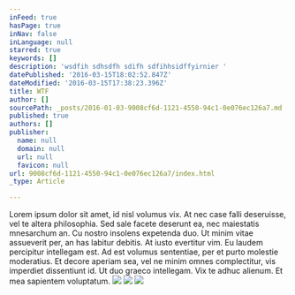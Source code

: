 ```yaml
---
inFeed: true
hasPage: true
inNav: false
inLanguage: null
starred: true
keywords: []
description: 'wsdfih sdhsdfh sdifh sdfihhsidffyirnier '
datePublished: '2016-03-15T18:02:52.847Z'
dateModified: '2016-03-15T17:38:23.396Z'
title: WTF
author: []
sourcePath: _posts/2016-01-03-9008cf6d-1121-4550-94c1-0e076ec126a7.md
published: true
authors: []
publisher:
  name: null
  domain: null
  url: null
  favicon: null
url: 9008cf6d-1121-4550-94c1-0e076ec126a7/index.html
_type: Article

---
```

Lorem ipsum dolor sit amet, id nisl volumus vix. At nec case falli deseruisse, vel te altera philosophia. Sed sale facete deserunt ea, nec maiestatis mnesarchum an. Cu nostro insolens expetenda duo.
Ut minim vitae assueverit per, an has labitur debitis. At iusto evertitur vim. Eu laudem percipitur intellegam est. Ad est volumus sententiae, per et purto molestie moderatius.
Et decore aperiam sea, vel ne minim omnes complectitur, vis imperdiet dissentiunt id. Ut duo graeco intellegam. Vix te adhuc alienum. Et mea sapientem voluptatum.
![](https://the-grid-user-content.s3-us-west-2.amazonaws.com/7b31b1d2-2d63-426a-be58-be70ead7d0bb.jpg)
![](https://the-grid-user-content.s3-us-west-2.amazonaws.com/5363bb3a-2458-4b10-adfa-a74e55034a79.jpg)
![](https://the-grid-user-content.s3-us-west-2.amazonaws.com/ac6c6bda-20e2-4112-99b0-8293b2641789.jpg)
